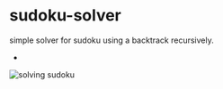 # sudoku-solver

simple solver for sudoku using a backtrack recursively.

-
![solving sudoku](https://i.imgur.com/DVPpAiI.gif)
